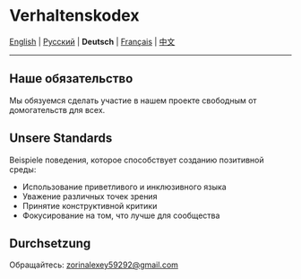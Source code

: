 # Verhaltenskodex

[English](../en/CODE_OF_CONDUCT.md) | [Русский](../../CODE_OF_CONDUCT.md) | **Deutsch** | [Français](../fr/CODE_OF_CONDUCT.md) | [中文](../zh/CODE_OF_CONDUCT.md)

---


## Наше обязательство

Мы обязуемся сделать участие в нашем проекте свободным от домогательств для всех.

## Unsere Standards

Beispiele поведения, которое способствует созданию позитивной среды:

* Использование приветливого и инклюзивного языка
* Уважение различных точек зрения
* Принятие конструктивной критики
* Фокусирование на том, что лучше для сообщества

## Durchsetzung

Обращайтесь: zorinalexey59292@gmail.com
